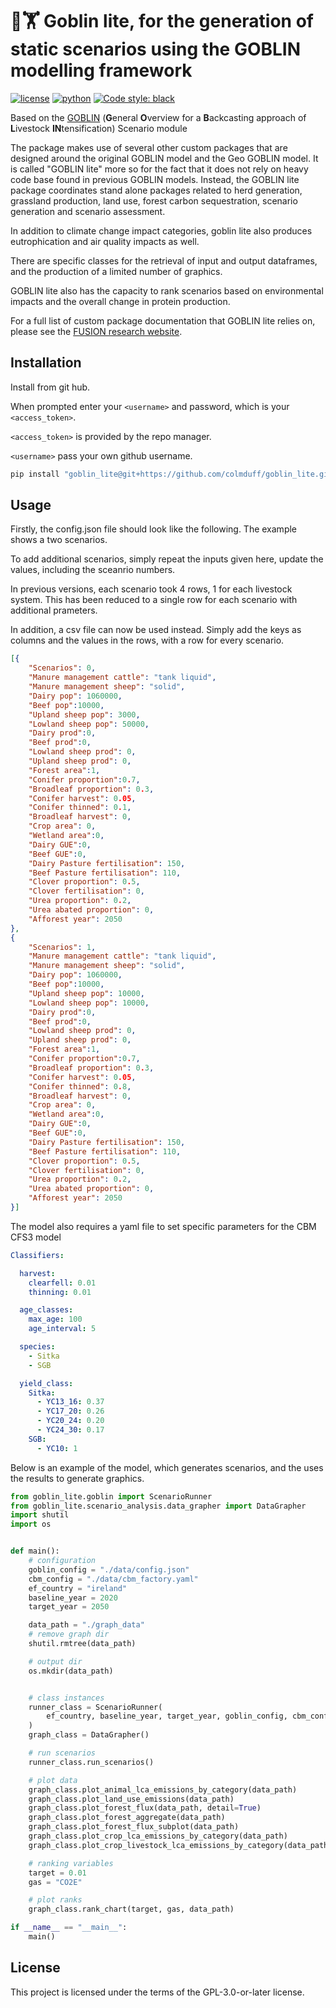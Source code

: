 # 🧌🏋️ Goblin lite, for the generation of static scenarios using the GOBLIN modelling framework

[![license](https://img.shields.io/badge/License-GPL%203.0-red)](https://github.com/colmduff/goblin_lite/blob/0.1.0/LICENSE)
[![python](https://img.shields.io/badge/python-3.9-blue?logo=python&logoColor=white)](https://github.com/colmduff/goblin_lite)
[![Code style: black](https://img.shields.io/badge/code%20style-black-000000.svg)](https://github.com/psf/black)

Based on the [GOBLIN](https://gmd.copernicus.org/articles/15/2239/2022/) (**G**eneral **O**verview for a **B**ackcasting approach of **L**ivestock **IN**tensification) Scenario module

The package makes use of several other custom packages that are designed around the original GOBLIN model and the Geo GOBLIN model. It is called "GOBLIN lite" more so for the fact that it does not rely on heavy code base found in previous GOBLIN models. Instead, the GOBLIN lite package coordinates stand alone packages related to herd generation, grassland production, land use, forest carbon sequestration, scenario generation and scenario assessment. 

In addition to climate change impact categories, goblin lite also produces eutrophication and air quality impacts as well. 

There are specific classes for the retrieval of input and output dataframes, and the production of a limited number of graphics. 

GOBLIN lite also has the capacity to rank scenarios based on environmental impacts and the overall change in protein production. 

For a full list of custom package documentation that GOBLIN lite relies on, please see the [FUSION research website](https://fusion-research.eu/goblin-package-documentation.html#goblin-package-documentation).

## Installation

Install from git hub. 

When prompted enter your ```<username>``` and password, which is your ```<access_token>```.

```<access_token>``` is provided by the repo manager.

```<username>``` pass your own github username.


```bash
pip install "goblin_lite@git+https://github.com/colmduff/goblin_lite.git@main" 

```

## Usage
Firstly, the config.json file should look like the following. The example shows a two scenarios. 

To add additional scenarios, simply repeat the inputs given here, update the values, including the sceanrio numbers. 

In previous versions, each scenario took 4 rows, 1 for each livestock system. This has been reduced to a single row for each 
scenario with additional prameters. 

In addition, a csv file can now be used instead. Simply add the keys as columns and the values in the rows, with a row for every scenario.
```json
[{
    "Scenarios": 0,
    "Manure management cattle": "tank liquid",
    "Manure management sheep": "solid",
    "Dairy pop": 1060000,
    "Beef pop":10000,
    "Upland sheep pop": 3000,
    "Lowland sheep pop": 50000,
    "Dairy prod":0,
    "Beef prod":0,
    "Lowland sheep prod": 0,
    "Upland sheep prod": 0,
    "Forest area":1,
    "Conifer proportion":0.7,
    "Broadleaf proportion": 0.3,
    "Conifer harvest": 0.05,
    "Conifer thinned": 0.1,
    "Broadleaf harvest": 0,
    "Crop area": 0,
    "Wetland area":0,
    "Dairy GUE":0,
    "Beef GUE":0,
    "Dairy Pasture fertilisation": 150,
    "Beef Pasture fertilisation": 110,
    "Clover proportion": 0.5,
    "Clover fertilisation": 0,
    "Urea proportion": 0.2,
    "Urea abated proportion": 0,
    "Afforest year": 2050   
},
{
    "Scenarios": 1,
    "Manure management cattle": "tank liquid",
    "Manure management sheep": "solid",
    "Dairy pop": 1060000,
    "Beef pop":10000,
    "Upland sheep pop": 10000,
    "Lowland sheep pop": 10000,
    "Dairy prod":0,
    "Beef prod":0,
    "Lowland sheep prod": 0,
    "Upland sheep prod": 0,
    "Forest area":1,
    "Conifer proportion":0.7,
    "Broadleaf proportion": 0.3,
    "Conifer harvest": 0.05,
    "Conifer thinned": 0.8,
    "Broadleaf harvest": 0,
    "Crop area": 0,
    "Wetland area":0,
    "Dairy GUE":0,
    "Beef GUE":0,
    "Dairy Pasture fertilisation": 150,
    "Beef Pasture fertilisation": 110,
    "Clover proportion": 0.5,
    "Clover fertilisation": 0,
    "Urea proportion": 0.2,
    "Urea abated proportion": 0,
    "Afforest year": 2050  
}]
```

The model also requires a yaml file to set specific parameters for the CBM CFS3 model 

```yaml
Classifiers:

  harvest:
    clearfell: 0.01
    thinning: 0.01

  age_classes:
    max_age: 100
    age_interval: 5

  species:
    - Sitka
    - SGB

  yield_class:
    Sitka:
      - YC13_16: 0.37
      - YC17_20: 0.26
      - YC20_24: 0.20
      - YC24_30: 0.17
    SGB:
      - YC10: 1

```

Below is an example of the model, which generates scenarios, and the uses the results to generate graphics.

```python
from goblin_lite.goblin import ScenarioRunner
from goblin_lite.scenario_analysis.data_grapher import DataGrapher
import shutil
import os


def main():
    # configuration
    goblin_config = "./data/config.json"
    cbm_config = "./data/cbm_factory.yaml"
    ef_country = "ireland"
    baseline_year = 2020
    target_year = 2050

    data_path = "./graph_data"
    # remove graph dir
    shutil.rmtree(data_path)

    # output dir
    os.mkdir(data_path)


    # class instances
    runner_class = ScenarioRunner(
        ef_country, baseline_year, target_year, goblin_config, cbm_config
    )
    graph_class = DataGrapher()

    # run scenarios
    runner_class.run_scenarios()

    # plot data
    graph_class.plot_animal_lca_emissions_by_category(data_path)
    graph_class.plot_land_use_emissions(data_path)
    graph_class.plot_forest_flux(data_path, detail=True)
    graph_class.plot_forest_aggregate(data_path)
    graph_class.plot_forest_flux_subplot(data_path)
    graph_class.plot_crop_lca_emissions_by_category(data_path)
    graph_class.plot_crop_livestock_lca_emissions_by_category(data_path)

    # ranking variables
    target = 0.01
    gas = "CO2E"

    # plot ranks
    graph_class.rank_chart(target, gas, data_path)

if __name__ == "__main__":
    main()
```
## License
This project is licensed under the terms of the GPL-3.0-or-later license.
